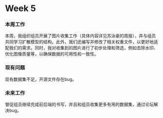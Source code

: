 # Week 5

### 本周工作

本周，我组织组员开展了图片收集工作（具体内容详见苏泳豪的周报），并与组员共同学习扩散模型的结构。此外，我们还编写并修改了相关权重文件，以更好地适配我们的需求。同时，我对收集到的图片进行了初步处理和筛选，例如去除水印、优化图像质量等，以确保数据的可用性和一致性。     

### 现有问题

现有数据集不足，开源文件存在bug。

### 未来工作

督促组员继续完成前后端的书写，并且和组员收集更多有用的数据集，通过论坛解决bug。
